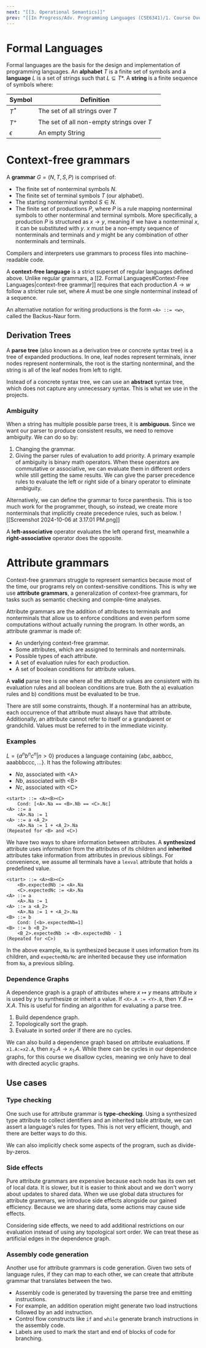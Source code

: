 ```yaml
---
next: "[[3. Operational Semantics]]"
prev: "[[In Progress/Adv. Programming Languages (CSE6341)/1. Course Overview]]"
---
```

# Formal Languages
Formal languages are the basis for the design and implementation of programming languages. An **alphabet** $T$ is a finite set of symbols and a **language** $L$ is a set of strings such that $L \subseteq T*$. A **string** is a finite sequence of symbols where:

| Symbol     | Definition                                |     |
| ---------- | ----------------------------------------- | --- |
| $T^*$      | The set of all strings over $T$           |     |
| $T^+$      | The set of all non-empty strings over $T$ |     |
| $\epsilon$ | An empty String                           |     |
# Context-free grammars
A **grammar** $G=(N,T,S,P)$ is comprised of:
- The finite set of nonterminal symbols $N$.
- The finite set of terminal symbols $T$ (our alphabet).
- The starting nonterminal symbol $S \in N$.
- The finite set of productions $P$, where $P$ is a rule mapping nonterminal symbols to other nonterminal and terminal symbols.
More specifically, a production $P$ is structured as $x \rightarrow y$, meaning if we have a nonterminal $x$, it can be substituted with $y$. $x$ must be a non-empty sequence of nonterminals and terminals and $y$ might be any combination of other nonterminals and terminals. 

Compilers and interpreters use grammars to process files into machine-readable code. 

A **context-free language** is a strict superset of regular languages defined above. Unlike regular grammars, a [[2. Formal Languages#Context-Free Languages|context-free grammar]] requires that each production $A\rightarrow w$ follow a stricter rule set, where $A$ must be one single nonterminal instead of a sequence.

An alternative notation for writing productions is the form `<A> ::= <w>`, called the Backus-Naur form.

## Derivation Trees
A **parse tree** (also known as a derivation tree or concrete syntax tree) is a tree of expanded productions. In one, leaf nodes represent terminals, inner nodes represent nonterminals, the root is the starting nonterminal, and the string is all of the leaf nodes from left to right. 

Instead of a concrete syntax tree, we can use an **abstract** syntax tree, which does not capture any unnecessary syntax. This is what we use in the projects.

### Ambiguity
When a string has multiple possible parse trees, it is **ambiguous**. Since we want our parser to produce consistent results, we need to remove ambiguity. We can do so by:
1. Changing the grammar.
2. Giving the parser rules of evaluation to add priority.
A primary example of ambiguity is binary math operators. When these operators are commutative or associative, we can evaluate them in different orders while still getting the same results. We can give the parser precedence rules to evaluate the left or right side of a binary operator to eliminate ambiguity. 

Alternatively, we can define the grammar to force parenthesis. This is too much work for the programmer, though, so instead, we create more nonterminals that implicitly create precedence rules, such as below. 
![[Screenshot 2024-10-06 at 3.17.01 PM.png]]

A **left-associative** operator evaluates the left operand first, meanwhile a **right-associative** operator does the opposite. 

# Attribute grammars
Context-free grammars struggle to represent semantics because most of the time, our programs rely on context-sensitive conditions. This is why we use **attribute grammars**, a generalization of context-free grammars, for tasks such as semantic checking and compile-time analyses. 

Attribute grammars are the addition of attributes to terminals and nonterminals that allow us to enforce conditions and even perform some computations without actually running the program. In other words, an attribute grammar is made of:
- An underlying context-free grammar.
- Some attributes, which are assigned to terminals and nonterminals.
- Possible types of each attribute.
- A set of evaluation rules for each production.
- A set of boolean conditions for attribute values.

A **valid** parse tree is one where all the attribute values are consistent with its evaluation rules and all boolean conditions are true. Both the a) evaluation rules and b) conditions must be evaluated to be true. 

There are still some constraints, though. If a nonterminal has an attribute, each occurrence of that attribute must always have that attribute. Additionally, an attribute cannot refer to itself or a grandparent or grandchild. Values must be referred to in the immediate vicinity. 

### Examples
$L=\{a^nb^nc^n|n>0\}$ produces a language containing $\{\text{abc},\text{aabbcc},\text{aaabbbccc},...\}$. It has the following attributes:
- $Na$, associated with \<A>
- $Nb$, associated with \<B>
- $Nc$, associated with \<C>

```
<start> ::= <A><B><C>
	Cond: [<A>.Na == <B>.Nb == <C>.Nc]
<A> ::= a
	<A>.Na := 1
<A> ::= a <A_2>
	<A>.Na := 1 + <A_2>.Na
(Repeated for <B> and <C>)
```

We have two ways to share information between attributes. A **synthesized** attribute uses information from the attributes of its children and **inherited** attributes take information from attributes in previous siblings. For convenience, we assume all terminals have a `lexval` attribute that holds a predefined value. 

```
<start> ::= <A><B><C>
	<B>.expectedNb := <A>.Na
	<C>.expectedNc := <A>.Na
<A> ::= a
	<A>.Na := 1
<A> ::= a <A_2>
	<A>.Na := 1 + <A_2>.Na
<B> ::= b
	Cond: [<b>.expectedNb=1]
<B> ::= b <B_2>
	<B_2>.expectedNb := <B>.expectedNb - 1
(Repeated for <C>)
```

In the above example, `Na` is synthesized because it uses information from its children, and `expectedNb/Nc` are inherited because they use information from `Na`, a previous sibling. 

### Dependence Graphs
A dependence graph is a graph of attributes where $x \mapsto y$ means attribute $x$ is used by $y$ to synthesize or inherit a value. If `<X>.A := <Y>.B`, then $Y.B \mapsto X.A$. This is useful for finding an algorithm for evaluating a parse tree.

1. Build dependence graph.
2. Topologically sort the graph.
3. Evaluate in sorted order if there are no cycles.


We can also build a dependence graph based on attribute evaluations. If `x1.A:=x2.A`, then $x_2.A \rightarrow x_1.A$. 
While there can be cycles in our dependence graphs, for this course we disallow cycles, meaning we only have to deal with directed acyclic graphs. 

## Use cases
### Type checking
One such use for attribute grammar is **type-checking**. Using a synthesized type attribute to collect identifiers and an inherited table attribute, we can assert a language's rules for types. This is not very efficient, though, and there are better ways to do this.

We can also implicitly check some aspects of the program, such as divide-by-zeros. 

### Side effects
Pure attribute grammars are expensive because each node has its own set of local data. It is slower, but it is easier to think about and we don't worry about updates to shared data. When we use global data structures for attribute grammars, we introduce side effects alongside our gained efficiency. Because we are sharing data, some actions may cause side effects. 

Considering side effects, we need to add additional restrictions on our evaluation instead of using any topological sort order. We can treat these as artificial edges in the dependence graph. 

### Assembly code generation
Another use for attribute grammars is code generation. Given two sets of language rules, if they can map to each other, we can create that attribute grammar that translates between the two. 
- Assembly code is generated by traversing the parse tree and emitting instructions.
- For example, an addition operation might generate two load instructions followed by an add instruction.
- Control flow constructs like `if` and `while` generate branch instructions in the assembly code.
- Labels are used to mark the start and end of blocks of code for branching.
